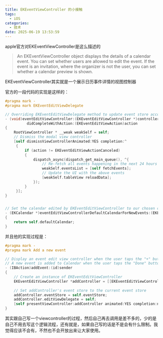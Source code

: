 ```yaml
---
title: EKEventViewController 的小接触
tags:
  - iOS
categories:
  - 技术
date: 2025-06-19 13:53:59
---
```


apple官方对EKEventViewController是这么描述的

> An EKEventViewController object displays the details of a calendar event. You can set whether users are allowed to edit the event. If the event is an invitation, where the organizer is not the user, you can set whether a calendar preview is shown.

EKEventViewController其实就是一个展示日历事件详情的视图控制器

官方的一段代码的实现是这样的：

```objectivec
#pragma mark -
#pragma mark EKEventEditViewDelegate

// Overriding EKEventEditViewDelegate method to update event store according to user actions.
- (void)eventEditViewController:(EKEventEditViewController *)controller 
          didCompleteWithAction:(EKEventEditViewAction)action
{
    RootViewController * __weak weakSelf = self;
    // Dismiss the modal view controller
    [self dismissViewControllerAnimated:YES completion:^
     {
         if (action != EKEventEditViewActionCanceled)
         {
             dispatch_async(dispatch_get_main_queue(), ^{
                 // Re-fetch all events happening in the next 24 hours
                 weakSelf.eventsList = [self fetchEvents];
                 // Update the UI with the above events
                 [weakSelf.tableView reloadData];
             });
         }
     }];
}


// Set the calendar edited by EKEventEditViewController to our chosen calendar - the default calendar.
- (EKCalendar *)eventEditViewControllerDefaultCalendarForNewEvents:(EKEventEditViewController *)controller
{
    return self.defaultCalendar;
}
```

并且他的实现过程是：

```objectivec
#pragma mark -
#pragma mark Add a new event

// Display an event edit view controller when the user taps the "+" button.
// A new event is added to Calendar when the user taps the "Done" button in the above view controller.
- (IBAction)addEvent:(id)sender
{
    // Create an instance of EKEventEditViewController 
    EKEventEditViewController *addController = [[EKEventEditViewController alloc] init];
    
    // Set addController's event store to the current event store
    addController.eventStore = self.eventStore;
    addController.editViewDelegate = self;
    [self presentViewController:addController animated:YES completion:nil];
}
```

其实跟自己写一个viewcontroller的过程，然后自己再去调用是差不多的，少的是自己不用去写这个逻辑流程，还有就是，如果自己写的话是不是会有什么限制。我觉得应该不会有，不然也不会开放出来让大家使用。
